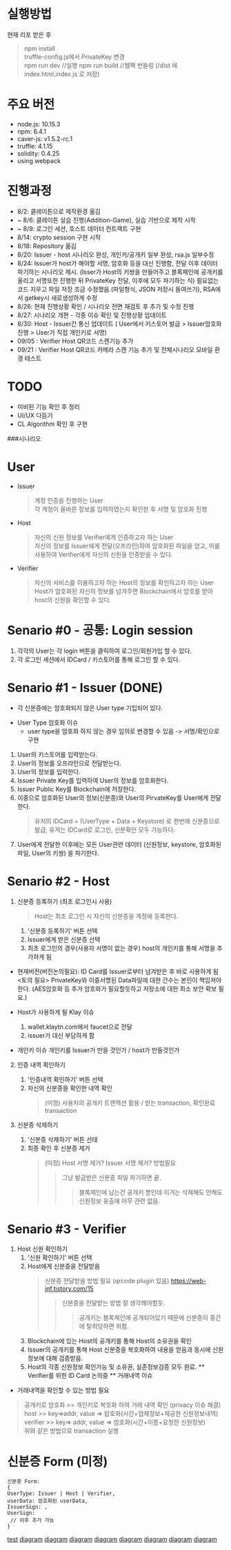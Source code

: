 # 실행방법
현재 리포 받은 후 
> npm install <br>
> truffle-config.js에서 PrivateKey 변경 <br>
> npm run dev //실행
> npm run build //웹팩 번들링 (/dist 에 index.html,index.js 로 저장)

# 주요 버전
- node.js: 10.15.3
- npm: 6.4.1
- caver-js: v1.5.2-rc.1
- truffle: 4.1.15
- solidity: 0.4.25
- using webpack


# 진행과정
- 8/2: 클레이튼으로 제작환경 옮김
- ~ 8/6: 클레이튼 실습 진행(Addition-Game), 실습 기반으로 제작 시작
- ~ 8/9: 로그인 세션, 호스트 데이터 컨트랙트 구현
- 8/14: crypto session 구현 시작 
- 8/18: Repository 옮김
- 8/20: Issuer - host 시나리오 완성, 개인키/공개키 일부 완성, rsa.js 일부수정
- 8/24: Issuer가 host가 해야할 서명, 암호화 등을 대신 진행함, 전달 이후 데이터 파기하는 시나리오 제시.
        (Isser가 Host의 키쌍을 만들어주고 블록체인에 공개키를 올리고 서명또한 진행한 뒤 PrivateKey 전달, 이후에 모두 파기하는 식)
        필요없는 코드 지우고 파일 저장 조금 수정했음.(파일형식, JSON 저장시 들여쓰기), RSA에서 getkey시 새로생성하게 수정
- 8/26: 현재 진행상황 확인 / 시나리오 전면 재검토 후 추가 및 수정 진행
- 8/27: 시나리오 개편 - 각종 이슈 확인 및 진행상황 업데이트
- 8/30: Host - Issuer간 통신 업데이트 ( User에서 키스토어 발급 > Issuer암호화 진행 > User가 직접 개인키로 서명)
- 09/05 : Verifier  Host QR코드 스캔기능 추가 
- 09/21 : Verifier  Host QR코드 카메라 스캔 기능 추가 및 전체시나리오 모바일 환경 테스트


# TODO
- 미비된 기능 확인 후 정리
- UI/UX 다듬기
- CL Algorithm 확인 후 구현




###시나리오

# User
- Issuer
    > 계정 인증을 진행하는 User <br>
        각 계정이 올바른 정보를 입력하였는지 확인한 후 서명 및 암호화 진행 
- Host
    > 자신의 신원 정보를 Verifier에게 인증하고자 하는 User <br>
        자신의 정보를 Issuer에게 전달(오프라인)하여 암호화된 파일을 얻고, 이를 사용하여 Verifier에게 자신의 신원을 인증받을 수 있다.  
- Verifier
    > 자신의 서비스를 이용하고자 하는 Host의 정보를 확인하고자 하는 User <br>
        Host가 암호화된 자신의 정보를 넘겨주면 Blockchain에서 암호를 받아 host의 신원을 확인할 수 있다.
             
             
# Senario #0 - 공통: Login session
1. 각각의 User는 각 login 버튼을 클릭하여 로그인/회원가입 할 수 있다.
2. 각 로그인 세션에서 IDCard / 키스토어를 통해 로그인 할 수 있다.
     
# Senario #1 - Issuer (DONE)
- 각 신분증에는 암호화되지 않은 User type 기입되어 있다.
* User Type 암호화 이슈
    - user type을 암호화 하지 않는 경우 임의로 변경할 수 있음
    -> 서명/확인으로 구현 
1. User의 키스토어를 입력받는다. 
2. User의 정보를 오프라인으로 전달받는다.
3. User의 정보를 입력한다.
4. Issuer Private Key를 입력하여 User의 정보를 암호화한다.
5. Issuer Public Key를 Blockchain에 저장한다.
6. 이중으로 암호화된 User의 정보(신분증)와 User의 PirvateKey를 User에게 전달한다.
    > 유저의 IDCard = (UserType + Data + Keystore) 로 한번에 신분증으로 발급, 유저는 IDCard로 로그인, 신분확인 모두 가능하다.
7. User에게 전달한 이후에는 모든 User관련 데이터 (신원정보, keystore, 암호화된 파일, User의 키쌍) 을 파기한다.

# Senario #2 - Host
1. 신분증 등록하기 (최초 로그인시 사용)
    > Host는 최초 로그인 시 자신의 신분증을 계정에 등록한다.
    1. '신분증 등록하기' 버튼 선택
    2. Issuer에게 받은 신분증 선택
    3. 최초 로그인의 경우(사용자 서명이 없는 경우) host의 개인키를 통해 서명을 추가하게 됨
    
- 현재버전(버전논의필요): ID Card를 Issuer로부터 넘겨받은 후 바로 사용하게 됨 <br>
    <토의 필요> PrivateKey와 이중서명된 Data파일에 대한 간수는 본인이 책임져야한다.
    (AES암호화 등 추가 암호화가 필요할듯하고 저장소에 대한 최소 보안 확보 필요.)

* Host가 사용하게 될 Klay 이슈 
    1. wallet.klaytn.com에서 faucet으로 전달
    2. issuer가 대신 부담하게 함

* 개인키 이슈 
개인키를 Issuer가 만을 것인가 / host가 만들것인가

 
2. 인증 내역 확인하기
    1. '인증내역 확인하기' 버튼 선택
    2. 자신의 신분증을 확인한 내역 확인
        > (미정) 사용자의 공개키 트랜잭션 활용 / 받는 transaction, 확인완료 transaction

3. 신분증 삭제하기
    1. '신분증 삭제하기' 버튼 선태
    2. 최종 확인 후 신분증 제거  
        > (미정) Host 서명 제거? Issuer 서명 제거? 방법필요
        >> 그냥 발급받은 신분증 파일 파기하면 끝.
        >>> 블록체인에 남는건 공개키 뿐인데 이거는 삭제해도 안해도 신원정보 유출에 아무 관련 없음.

# Senario #3 - Verifier
1. Host 신원 확인하기
    1. '신원 확인하기' 버튼 선택
    2. Host에게 신분증을 전달받음
        > 신분증 전달받을 방법 필요 (qrcode plugin 있음) https://web-inf.tistory.com/15
        >> 신분증을 전달받는 방법 잘 생각해야할듯.
        >>> 공개키는 블록체인에 공개되어있기 때문에 신분증이 중간에 탈취당하면 위험.
    3. Blockchain에 있는 Host의 공개키를 통해 Host의 소유권을 확인
    4. Issuer의 공개키를 통해 Host 신분증을 복호화하여 내용을 얻음과 동시에 신원정보에 대해 검증받음.
    5. Host의 각종 신원정보 확인가능 및 소유권, 실존정보검증 모두 완료.
** Verifier를 위한 ID Card 논의중
** 거래내역 이슈
- 거래내역을 확인할 수 있는 방법 필요
> 공개키로 암호화 >> 개인키로 복호화 하여 거래 내역 확인 (privacy 이슈 해결) <br>
> host >> key=>addr, value => 암호화(시간+업체정보+제공한 신원정보내역) <br>
> verifier >> key=> addr, value => 암호화(시간+이름+요청한 신원정보) <br>
> 위와 같은 방법으로 transaction 실행

# 신분증 Form (미정)
~~~
신분증 Form:
{
UserType: Issuer | Host | Verifier,
userData: 암호화된 userData,
IssuerSign: ,
UserSign:
 // 이후 추가 가능 
}
~~~
[test](./img/img0.png)
[diagram](./img/img1.png)
[diagram](./img/img2.png)
[diagram](./img/img3.png)
[diagram](./img/img4.png)
[diagram](./img/img5.png)
[diagram](./img/img6.png)
[diagram](./img/img7.png)
[diagram](./img/img8.png)
